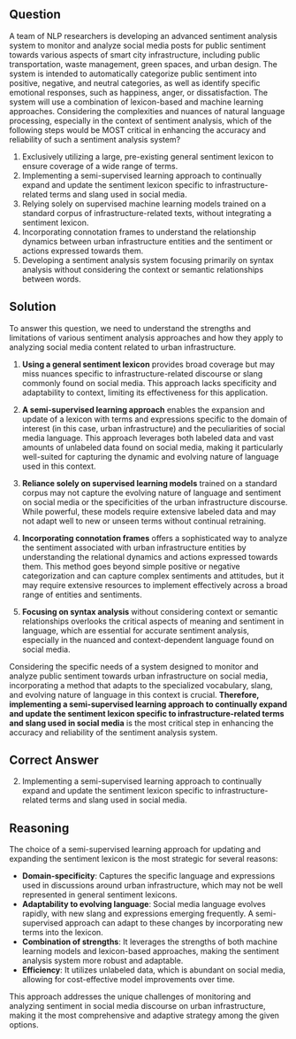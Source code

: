 ## Question
A team of NLP researchers is developing an advanced sentiment analysis system to monitor and analyze social media posts for public sentiment towards various aspects of smart city infrastructure, including public transportation, waste management, green spaces, and urban design. The system is intended to automatically categorize public sentiment into positive, negative, and neutral categories, as well as identify specific emotional responses, such as happiness, anger, or dissatisfaction. The system will use a combination of lexicon-based and machine learning approaches. Considering the complexities and nuances of natural language processing, especially in the context of sentiment analysis, which of the following steps would be MOST critical in enhancing the accuracy and reliability of such a sentiment analysis system?

1. Exclusively utilizing a large, pre-existing general sentiment lexicon to ensure coverage of a wide range of terms.
2. Implementing a semi-supervised learning approach to continually expand and update the sentiment lexicon specific to infrastructure-related terms and slang used in social media.
3. Relying solely on supervised machine learning models trained on a standard corpus of infrastructure-related texts, without integrating a sentiment lexicon.
4. Incorporating connotation frames to understand the relationship dynamics between urban infrastructure entities and the sentiment or actions expressed towards them.
5. Developing a sentiment analysis system focusing primarily on syntax analysis without considering the context or semantic relationships between words.

## Solution
To answer this question, we need to understand the strengths and limitations of various sentiment analysis approaches and how they apply to analyzing social media content related to urban infrastructure.

1. **Using a general sentiment lexicon** provides broad coverage but may miss nuances specific to infrastructure-related discourse or slang commonly found on social media. This approach lacks specificity and adaptability to context, limiting its effectiveness for this application.

2. **A semi-supervised learning approach** enables the expansion and update of a lexicon with terms and expressions specific to the domain of interest (in this case, urban infrastructure) and the peculiarities of social media language. This approach leverages both labeled data and vast amounts of unlabeled data found on social media, making it particularly well-suited for capturing the dynamic and evolving nature of language used in this context.

3. **Reliance solely on supervised learning models** trained on a standard corpus may not capture the evolving nature of language and sentiment on social media or the specificities of the urban infrastructure discourse. While powerful, these models require extensive labeled data and may not adapt well to new or unseen terms without continual retraining.

4. **Incorporating connotation frames** offers a sophisticated way to analyze the sentiment associated with urban infrastructure entities by understanding the relational dynamics and actions expressed towards them. This method goes beyond simple positive or negative categorization and can capture complex sentiments and attitudes, but it may require extensive resources to implement effectively across a broad range of entities and sentiments.

5. **Focusing on syntax analysis** without considering context or semantic relationships overlooks the critical aspects of meaning and sentiment in language, which are essential for accurate sentiment analysis, especially in the nuanced and context-dependent language found on social media.

Considering the specific needs of a system designed to monitor and analyze public sentiment towards urban infrastructure on social media, incorporating a method that adapts to the specialized vocabulary, slang, and evolving nature of language in this context is crucial. **Therefore, implementing a semi-supervised learning approach to continually expand and update the sentiment lexicon specific to infrastructure-related terms and slang used in social media** is the most critical step in enhancing the accuracy and reliability of the sentiment analysis system.

## Correct Answer
2. Implementing a semi-supervised learning approach to continually expand and update the sentiment lexicon specific to infrastructure-related terms and slang used in social media.

## Reasoning
The choice of a semi-supervised learning approach for updating and expanding the sentiment lexicon is the most strategic for several reasons:
- **Domain-specificity**: Captures the specific language and expressions used in discussions around urban infrastructure, which may not be well represented in general sentiment lexicons.
- **Adaptability to evolving language**: Social media language evolves rapidly, with new slang and expressions emerging frequently. A semi-supervised approach can adapt to these changes by incorporating new terms into the lexicon.
- **Combination of strengths**: It leverages the strengths of both machine learning models and lexicon-based approaches, making the sentiment analysis system more robust and adaptable.
- **Efficiency**: It utilizes unlabeled data, which is abundant on social media, allowing for cost-effective model improvements over time.

This approach addresses the unique challenges of monitoring and analyzing sentiment in social media discourse on urban infrastructure, making it the most comprehensive and adaptive strategy among the given options.